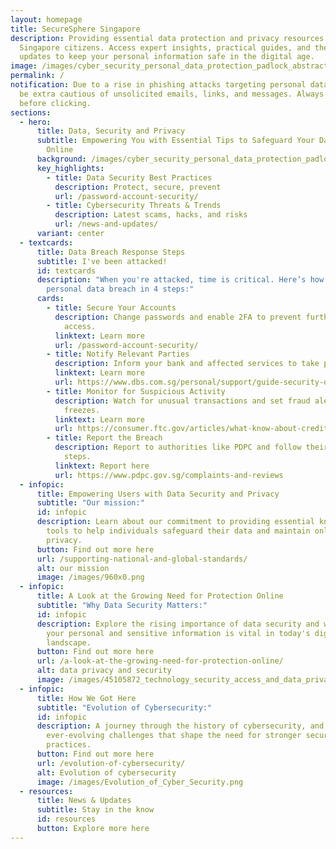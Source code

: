 ```yaml
---
layout: homepage
title: SecureSphere Singapore
description: Providing essential data protection and privacy resources for
  Singapore citizens. Access expert insights, practical guides, and the latest
  updates to keep your personal information safe in the digital age.
image: /images/cyber_security_personal_data_protection_padlock_abstract_hi_tech_free_vector.jpg
permalink: /
notification: Due to a rise in phishing attacks targeting personal data, please
  be extra cautious of unsolicited emails, links, and messages. Always verify
  before clicking.
sections:
  - hero:
      title: Data, Security and Privacy
      subtitle: Empowering You with Essential Tips to Safeguard Your Data and Privacy
        Online
      background: /images/cyber_security_personal_data_protection_padlock_abstract_hi_tech_free_vector.jpg
      key_highlights:
        - title: Data Security Best Practices
          description: Protect, secure, prevent
          url: /password-account-security/
        - title: Cybersecurity Threats & Trends
          description: Latest scams, hacks, and risks
          url: /news-and-updates/
      variant: center
  - textcards:
      title: Data Breach Response Steps
      subtitle: I've been attacked!
      id: textcards
      description: "When you're attacked, time is critical. Here’s how to respond to a
        personal data breach in 4 steps:"
      cards:
        - title: Secure Your Accounts
          description: Change passwords and enable 2FA to prevent further unauthorized
            access.
          linktext: Learn more
          url: /password-account-security/
        - title: Notify Relevant Parties
          description: Inform your bank and affected services to take protective measures.
          linktext: Learn more
          url: https://www.dbs.com.sg/personal/support/guide-security-on-scams-and-fraud.html#:~:text=If%20you%20believe%20your%20bank,POSB%20Branch%20for%20immediate%20assistance.
        - title: Monitor for Suspicious Activity
          description: Watch for unusual transactions and set fraud alerts or credit
            freezes.
          linktext: Learn more
          url: https://consumer.ftc.gov/articles/what-know-about-credit-freezes-and-fraud-alerts
        - title: Report the Breach
          description: Report to authorities like PDPC and follow their guidance for next
            steps.
          linktext: Report here
          url: https://www.pdpc.gov.sg/complaints-and-reviews
  - infopic:
      title: Empowering Users with Data Security and Privacy
      subtitle: "Our mission:"
      id: infopic
      description: Learn about our commitment to providing essential knowledge and
        tools to help individuals safeguard their data and maintain online
        privacy.
      button: Find out more here
      url: /supporting-national-and-global-standards/
      alt: our mission
      image: /images/960x0.png
  - infopic:
      title: A Look at the Growing Need for Protection Online
      subtitle: "Why Data Security Matters:"
      id: infopic
      description: Explore the rising importance of data security and why protecting
        your personal and sensitive information is vital in today's digital
        landscape.
      button: Find out more here
      url: /a-look-at-the-growing-need-for-protection-online/
      alt: data privacy and security
      image: /images/45105872_technology_security_access_and_data_privacy.jpg
  - infopic:
      title: How We Got Here
      subtitle: "Evolution of Cybersecurity:"
      id: infopic
      description: A journey through the history of cybersecurity, and the
        ever-evolving challenges that shape the need for stronger security
        practices.
      button: Find out more here
      url: /evolution-of-cybersecurity/
      alt: Evolution of cybersecurity
      image: /images/Evolution_of_Cyber_Security.png
  - resources:
      title: News & Updates
      subtitle: Stay in the know
      id: resources
      button: Explore more here
---
```

